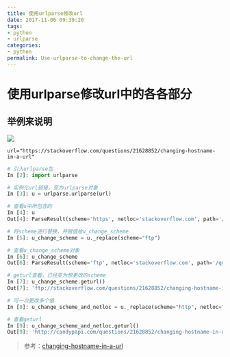```yaml
---
title: 使用urlparse修改url
date: 2017-11-06 09:39:20
tags: 
- python
- urlparse
categories:
- python
permalink: Use-urlparse-to-change-the-url
---
```


使用urlparse修改url中的各各部分
=====

## 举例来说明

![](http://oi1wvrjc2.bkt.clouddn.com/17-9-26/66144228.jpg)

`url="https://stackoverflow.com/questions/21628852/changing-hostname-in-a-url"`

```python
# 引入urlparse包
In [2]: import urlparse 

# 实例化url链接，变为urlparse对象
In [3]: u = urlparse.urlparse(url)

# 查看u中所包含的
In [4]: u
Out[4]: ParseResult(scheme='https', netloc='stackoverflow.com', path='/questions/21628852/changing-hostname-in-a-url', params='', query='', fragment='')

# 将scheme进行替换，并赋值给u_change_scheme
In [5]: u_change_scheme = u._replace(scheme="ftp")

# 查看u_change_scheme对象
In [6]: u_change_scheme
Out[6]: ParseResult(scheme='ftp', netloc='stackoverflow.com', path='/questions/21628852/changing-hostname-in-a-url', params='', query='', fragment='')

# geturl查看，已经变为想更改的scheme
In [7]: u_change_scheme.geturl()
Out[7]: 'ftp://stackoverflow.com/questions/21628852/changing-hostname-in-a-url'

# 可一次更改多个值
In [8]: u_change_scheme_and_netloc = u._replace(scheme="http", netloc="candypapi.com")

# 查看geturl
In [9]: u_change_scheme_and_netloc.geturl()
Out[9]: 'http://candypapi.com/questions/21628852/changing-hostname-in-a-url'

```

> 参考：[changing-hostname-in-a-url](https://stackoverflow.com/questions/21628852/changing-hostname-in-a-url)
